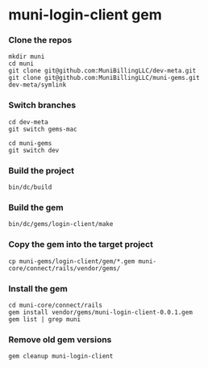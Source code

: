 # muni-login-client gem

### Clone the repos
```
mkdir muni
cd muni
git clone git@github.com:MuniBillingLLC/dev-meta.git
git clone git@github.com:MuniBillingLLC/muni-gems.git
dev-meta/symlink 
```

### Switch branches
```
cd dev-meta
git switch gems-mac

cd muni-gems
git switch dev
```

### Build the project
```
bin/dc/build
```

### Build the gem
```
bin/dc/gems/login-client/make
```

### Copy the gem into the target project
```
cp muni-gems/login-client/gem/*.gem muni-core/connect/rails/vendor/gems/
```

### Install the gem

```
cd muni-core/connect/rails
gem install vendor/gems/muni-login-client-0.0.1.gem
gem list | grep muni
```

### Remove old gem versions

```
gem cleanup muni-login-client
```